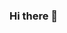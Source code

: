 ### Hi there 👋

<!--
**EthanGriesman/EthanGriesman** is a ✨ _special_ ✨ repository because its `README.md` (this file) appears on your GitHub profile.

Here are some ideas to get you started:

[![My Skills](https://skillicons.dev/icons?i=js,html,css,wasm)](https://skillicons.dev)

- 🔭 I’m currently working on ...
- 🌱 I’m currently learning ...
- 👯 I’m looking to collaborate on ...
- 🤔 I’m looking for help with ...
- 💬 Ask me about ...
- 📫 How to reach me: ...
- 😄 Pronouns: ...
- ⚡ Fun fact: ...
-->
